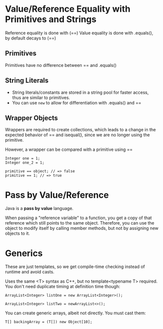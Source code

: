 # Value/Reference Equality with Primitives and Strings
Reference equality is done with (==)
Value equality is done with .equals(), by default decays to (==)

## Primitives
Primitives have no difference between == and .equals()

## String Literals
* String literals/constants are stored in a string pool for faster access, thus are similar to primitives.
* You can use `new` to allow for differentiation with .equals() and ==

## Wrapper Objects
Wrappers are required to create collections, which leads to a change in the expected behavior of == and isequal(), since we are no longer using the primitive.

However, a wrapper can be compared with a primitive using == 

```
Integer one = 1;
Integer one_2 = 1;

primitive == object; // => false
primitive == 1; // => true
```

# Pass by Value/Reference
Java is a **pass by value** language.

When passing a "reference variable" to a function, you get a copy of that reference which still points to
the same object. Therefore, you can use the object to modify itself by calling member methods, but not by assigning new objects to it.

# Generics
These are just templates, so we get compile-time checking instead of runtime and avoid casts.

Uses the same \<T> syntax as C++, but no template\<typename T> required. You don't need duplicate timing at definition time though:
```
ArrayList<Integer> listOne = new ArrayList<Integer>();

ArrayList<Integer> listTwo = newArrayList<>();
```

You can create generic arrays, albeit not directly. You must cast them:
```
T[] backingArray = (T[]) new Object[10];
```